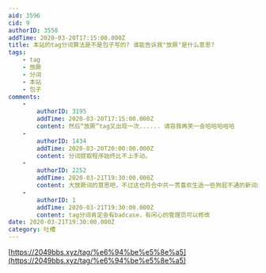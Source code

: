 ```yaml
---
aid: 3596
cid: 9
authorID: 3558
addTime: 2020-03-20T17:15:00.000Z
title: 本站的tag分词算法是不是包子写的? 谁能告诉我"放厥"是什么意思?
tags:
    - tag
    - 放厥
    - 分词
    - 本站
    - 包子
comments:
    -
        authorID: 3195
        addTime: 2020-03-20T17:15:00.000Z
        content: 然后“放厥”tag又出现一次...... 请容我再笑一会哈哈哈哈哈
    -
        authorID: 1434
        addTime: 2020-03-20T20:00:00.000Z
        content: 分词提取程序始终比不上手动。
    -
        authorID: 2252
        addTime: 2020-03-21T19:30:00.000Z
        content: 大放厥词的意思吧，不过这也符合中共一贯喜欢生造一些狗屁不通的新词的风格。
    -
        authorID: 1
        addTime: 2020-03-21T19:30:00.000Z
        content: tag分词肯定会有badcase，有闲心的管理员可以修改
date: 2020-03-21T19:30:00.000Z
category: 吐槽
---
```


[https://2049bbs.xyz/tag/%e6%94%be%e5%8e%a5](https://2049bbs.xyz/tag/%e6%94%be%e5%8e%a5)
